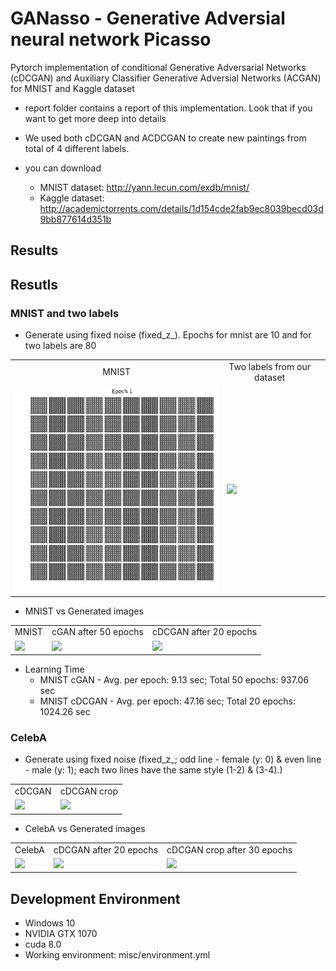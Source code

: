 # GANasso - Generative Adversial neural network Picasso
Pytorch implementation of conditional Generative Adversarial Networks (cDCGAN) and Auxiliary Classifier Generative Adversial Networks (ACGAN) for MNIST and Kaggle dataset

* report folder contains a report of this implementation. Look that if you want to get more deep into details

* We used both cDCGAN and ACDCGAN to create new paintings from total of 4 different labels.

* you can download
  - MNIST dataset: http://yann.lecun.com/exdb/mnist/
  - Kaggle dataset: http://academictorrents.com/details/1d154cde2fab9ec8039becd03d9bb877614d351b
  
## Results

## Resutls
### MNIST and two labels
* Generate using fixed noise (fixed_z_). Epochs for mnist are 10 and for two labels are 80

<table align='center'>
<tr align='center'>
<td> MNIST</td>
<td> Two labels from our dataset <td>
</tr>
<tr>
<td><img src = 'gifs/mnist.gif'>
<td><img src = 'gifs/2labels.gif'>
</tr>
</table>

* MNIST vs Generated images

<table align='center'>
<tr align='center'>
<td> MNIST </td>
<td> cGAN after 50 epochs </td>
<td> cDCGAN after 20 epochs </td>
</tr>
<tr>
<td><img src = 'MNIST_cGAN_results/raw_MNIST.png'>
<td><img src = 'MNIST_cGAN_results/MNIST_cGAN_50.png'>
<td><img src = 'MNIST_cDCGAN_results/MNIST_cDCGAN_20.png'>
</tr>
</table>

* Learning Time
  * MNIST cGAN - Avg. per epoch: 9.13 sec; Total 50 epochs: 937.06 sec
  * MNIST cDCGAN - Avg. per epoch: 47.16 sec; Total 20 epochs: 1024.26 sec

### CelebA
* Generate using fixed noise (fixed_z_; odd line - female (y: 0) & even line - male (y: 1); each two lines have the same style (1-2) & (3-4).)

<table align='center'>
<tr align='center'>
<td> cDCGAN</td>
<td> cDCGAN crop</td>
</tr>
<tr>
<td><img src = 'CelebA_cDCGAN_results/CelebA_cDCGAN_generation_animation.gif'>
<td><img src = 'CelebA_cDCGAN_crop_results/CelebA_cDCGAN_crop_generation_animation.gif'>
</tr>
</table>

* CelebA vs Generated images

<table align='center'>
<tr align='center'>
<td> CelebA </td>
<td> cDCGAN after 20 epochs </td>
<td> cDCGAN crop after 30 epochs </td>
</tr>
<tr>
<td><img src = 'CelebA_cDCGAN_results/raw_CelebA.png'>
<td><img src = 'CelebA_cDCGAN_results/CelebA_cDCGAN_20.png'>
<td><img src = 'CelebA_cDCGAN_crop_results/CelebA_cDCGAN_crop_30.png'>
</tr>
</table>


## Development Environment

* Windows 10
* NVIDIA GTX 1070
* cuda 8.0
* Working environment: misc/environment.yml
